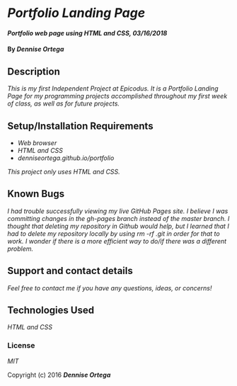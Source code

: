 # _Portfolio Landing Page_

#### _Portfolio web page using HTML and CSS, 03/16/2018_

#### By _**Dennise Ortega**_

## Description

_This is my first Independent Project at Epicodus. It is a Portfolio Landing Page for my programming projects accomplished throughout my first week of class, as well as for future projects._

## Setup/Installation Requirements

* _Web browser_
* _HTML and CSS_
* _denniseortega.github.io/portfolio_

_This project only uses HTML and CSS._

## Known Bugs

_I had trouble successfully viewing my live GitHub Pages site. I believe I was committing changes in the gh-pages branch instead of the master branch. I thought that  deleting my repository in Github would help, but I learned that I had to delete my repository locally by using rm -rf .git in order for that to work. I wonder if there is a more efficient way to do/if there was a different problem._

## Support and contact details

_Feel free to contact me if you have any questions, ideas, or concerns!_

## Technologies Used

_HTML and CSS_

### License

*MIT*

Copyright (c) 2016 **_Dennise Ortega_**

